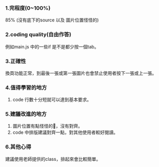 ### 1.完程度(0~100%)
85% 
(沒有底下的source 以及 圖片位置怪怪的)
### 2.coding quality(自由作答)
例如main.js 中的一些if 是不是都少按一個tab。

### 3.正確性
換頁功能正常，到最後一張或第一張圖片也會禁止使用者按下一張或上一張。

### 4.值得學習的地方
1. code 行數十分短就可以達到基本要求。

### 5.建議改進的地方
1. 圖片位置有點怪怪的，沒有對齊。
2. code 中排版建議對齊一點，對其他使用者較好閱讀。

### 6.其他心得
建議使用老師提供的class，排起來會比較簡單。